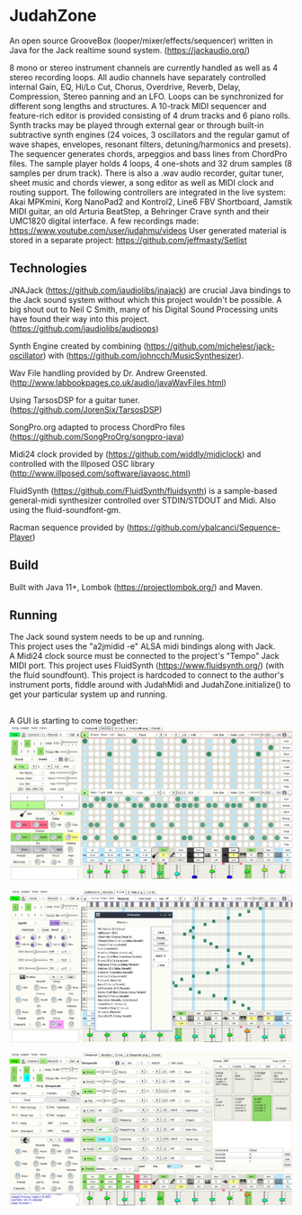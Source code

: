 # JudahZone

An open source GrooveBox (looper/mixer/effects/sequencer) written in Java for the Jack realtime sound system. (https://jackaudio.org/)

8 mono or stereo instrument channels are currently handled as well as 4 stereo recording loops. All audio channels have separately controlled internal Gain, EQ, Hi/Lo Cut, Chorus, Overdrive, Reverb, Delay, Compression, Stereo panning and an LFO. Loops can be synchronized for different song lengths and structures. A 10-track MIDI sequencer and feature-rich editor is provided consisting of 4 drum tracks and 6 piano rolls. Synth tracks may be played through external gear or through built-in subtractive synth engines (24 voices, 3 oscillators and the regular gamut of wave shapes, envelopes, resonant filters, detuning/harmonics and presets). The sequencer generates chords, arpeggios and bass lines from ChordPro files. The sample player holds 4 loops, 4 one-shots and 32 drum samples (8 samples per drum track). There is also a .wav audio recorder, guitar tuner, sheet music and chords viewer, a song editor as well as MIDI clock and routing support.  The following controllers are integrated in the live system: Akai MPKmini, Korg NanoPad2 and Kontrol2, Line6 FBV Shortboard, Jamstik MIDI guitar, an old Arturia BeatStep, a Behringer Crave synth and their UMC1820 digital interface. A few recordings made: https://www.youtube.com/user/judahmu/videos  User generated material is stored in a separate project: https://github.com/jeffmasty/Setlist

## Technologies

JNAJack (https://github.com/jaudiolibs/jnajack) are crucial Java bindings to the Jack sound system without which this project wouldn't be possible. A big shout out to Neil C Smith, many of his Digital Sound Processing units have found their way into this project. (https://github.com/jaudiolibs/audioops)

Synth Engine created by combining (https://github.com/michelesr/jack-oscillator) with (https://github.com/johncch/MusicSynthesizer).

Wav File handling provided by Dr. Andrew Greensted. (http://www.labbookpages.co.uk/audio/javaWavFiles.html)

Using TarsosDSP for a guitar tuner. (https://github.com/JorenSix/TarsosDSP)

SongPro.org adapted to process ChordPro files (https://github.com/SongProOrg/songpro-java)

Midi24 clock provided by (https://github.com/widdly/midiclock) and controlled with the Illposed OSC library (http://www.illposed.com/software/javaosc.html)

FluidSynth (https://github.com/FluidSynth/fluidsynth) is a sample-based general-midi synthesizer controlled over STDIN/STDOUT and Midi.  Also using the fluid-soundfont-gm.

Racman sequence provided by (https://github.com/ybalcanci/Sequence-Player)

## Build
Built with Java 11+, Lombok (https://projectlombok.org/) and Maven. 

## Running
The Jack sound system needs to be up and running.  
This project uses the "a2jmidid -e" ALSA midi bindings along with Jack.  
A Midi24 clock source must be connected to the project's "Tempo" Jack MIDI port.
This project uses FluidSynth (https://www.fluidsynth.org/) (with the fluid soundfount). This project is hardcoded to connect to the author's instrument ports, fiddle around with JudahMidi and JudahZone.initialize() to get your particular system up and running. 

##   

A GUI is starting to come together:
![JudahZone logo](/resources/JudahZone.png)

![JudahZone logo2](/resources/JudahZone2.png)
 
![JudahZone logo2](/resources/JudahZone3.png)
 